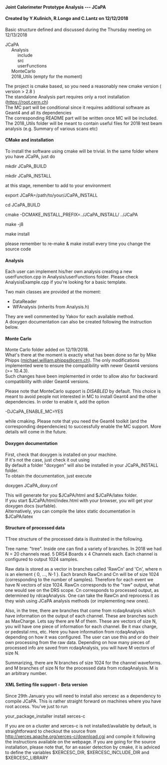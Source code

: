 #### Joint Calorimeter Prototype Analysis --- JCaPA           
#### Created by Y.Kulinich, R.Longo and C.Lantz on 12/12/2018 ####                                                                                                    
                                                                                                                                                 
Basic structure defined and discussed during the Thursday meeting on 12/13/2018 

JCaPA   
     Analysis   
          include    
          src   
          userFunctions   
     MonteCarlo    
     2018_Utils (empty for the moment)    

The project is cmake based, so you need a reasonably new cmake version ( version > 2.8 )   
The standalone Analysis part requires only a root installation (https://root.cern.ch)   
The MC part will be conditional since it requires additional software as Geant4 and all its dependencies   
The corresponding README part will be written once MC will be included.    
The 2018_Utils folder will be meant to contain useful files for 2018 test beam analysis (e.g. Summary of various scans etc)   

#### CMake and installation ####
To install the software using cmake will be trivial. 
In the same folder where you have JCaPA, just do

mkdir JCaPA_BUILD

mkdir JCaPA_INSTALL 

at this stage, remember to add to your environment

export JCaPA=/path/to/your/JCaPA_INSTALL

cd JCaPA_BUILD

cmake -DCMAKE_INSTALL_PREFIX=../JCaPA_INSTALL/ ../JCaPA

make -j8 

make install 

please remember to re-make & make install every time you change the source code 

#### Analysis ####
Each user can implement his/her own analysis creating a new userFunction.cpp in Analysis/userFunctions folder. 
Please check AnalysisExample.cpp if you're looking for a basic template. 

Two main classes are provided at the moment: 
- DataReader 
- WFAnalysis (inherits from Analysis.h)

They are well commented by Yakov for each available method.     
A doxygen documentation can also be created following the instruction below.     

#### Monte Carlo ####
Monte Carlo folder added on 12/19/2018.    
What's there at the moment is exactly what has been done so far by Mike Phipps (michael.william.phipps@cern.ch). 
The only modifications implemented were to ensure the compatibility with newer Geant4 versions (>= 10.4.3).   
Such changes have been implemented in order to allow also for backward compatibility with older Geant4 versions. 

Please note that MonteCarlo support is *DISABLED* by default. This choice is meant to avoid people not interested in MC to install Geant4 and the other dependencies. 
In order to enable it, add the option 

-DJCaPA_ENABLE_MC=YES 

while cmaking. Please note that you need the Geant4 toolkit (and the corresponding dependencies) to successfully enable the MC support. 
More details will come in the future. 

#### Doxygen documentation ####
First, check that doxygen is installed on your machine.   
If it's not the case, just check it out using   
By default a folder "doxygen" will also be installed in your JCaPA_INSTALL folder.   
To obtain the documentation, just execute   

doxygen JCaPA_doxy.cnf   

This will generate for you  $JCaPA/html and $JCaPA/latex folder.  
If you start $JCaPA/html/index.html with your browser, you will get your doxygen docs (surfable).   
Alternatively, you can compile the latex static documentation in $JCaPA/latex 


#### Structure of processed data ####
TTree structure of the processed data is illustrated in the following.

Tree name: "tree".
Inside one can find a variety of branches.
In 2018 we had N = 20 channels read. 5 DRS4 Boards x 4 Channels each. Each channel is configured to output 1024 samples.

Raw data is stored as a vector<float> in branches called 'RawCn' and 'Cn', where n is an element { 0, ..., N-1 }.
Each branch RawCn and Cn will be of size 1024 (corresponding to the number of samples).
Therefore for each event we have N vectors of size 1024.
RawCn corresponds to the "raw" output, what one would see on the DRS scope.
Cn corresponds to processed output, as determined by rdcaqAnalysis.
One can take the RawCn and reprocess it as they wish using JCaPA analysis methods (or implementing new ones). 

Also, in the tree, there are branches that come from rcdaqAnalysis which have information on the output of each channel.
These are branches such as MaxCharge. Lets say there are M of them.
These are vectors of size N, you will have one piece of information for each channel. Be it max charge, or pedestal rms, etc.
Here you have information from rcdaqAnalysis depending on how it was configured. The user can use this and or do their own processing from the raw data.
Depending on how many pieces of processed info are saved from rcdaqAnalysis, you will have M vectors of size N.

Summarizing, there are
N branches of size 1024 for the channel waveforms.
and
M branches of size N for the processed data from rcdaqAnalysis. M is an arbitrary number.
 
#### XML Setting file support - Beta version #### 
Since 29th January you will need to install also xercesc as a dependency to compile JCaPA. This is rather straight forward on machines where you have root access. 
You've just to run 

your_package_installer install xerces-c 

If you are on a cluster and xerces-c is not installed/available by default, is straightforward to checkout the source from http://xerces.apache.org/xerces-c/download.cgi and compile it following the instructions available on the webpage. 
If you are going for the source installation, please note that, for an easier detection by cmake, it is adviced to define the variables $XERCESC_DIR, $XERCESC_INCLUDE_DIR and $XERCESC_LIBRARY
